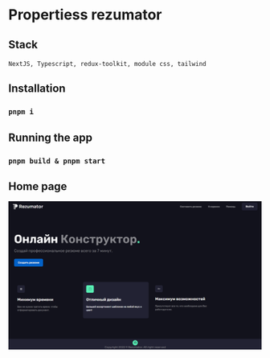 # Propertiess rezumator

## Stack

```
NextJS, Typescript, redux-toolkit, module css, tailwind
```
## Installation

### `pnpm i`

## Running the app

### `pnpm build & pnpm start`

## Home page

<img src='./readme/home.png' alt="Домашняя страница" />


